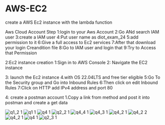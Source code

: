# AWS-EC2
create a AWS Ec2 instance with the lambda function

Aws Cloud Account Step 
1:login to your Aws Account
2:Go ANd search IAM user
3:create a IAM user 
4:Put user name as diot_exam_24
5:add permission to it
6:Give a full access to Ec2 services
7:After that download your login Creandition file
8:Go to IAM user and login that 
9:Try to Access that Permission

2:Ec2 instance creation
1:Sign in to AWS Console
2: Navigate the EC2 instance

3: launch the Ec2 instance
4.with OS 22.04LTS and free tier eligible
5:Go To the Security group and Go into Inbound Rules
6:Then click on edit Inbound Rules
7:Click on HTTP add IPv4 address and port 80

4: create a postman account 
1.Copy a link from method and post it into postman and create a get data 

![q1_2 1](https://github.com/user-attachments/assets/f41de978-db78-43e2-aaf4-41c8e530ebba)
![q1 1](https://github.com/user-attachments/assets/826b1e47-94af-4abc-bc99-79051a7e599a)
![q4 1](https://github.com/user-attachments/assets/99158917-0517-43b6-bc04-d8674f92f136)
![q2_2 1](https://github.com/user-attachments/assets/4e16c096-8260-4076-bb7b-15955b1eb234)
![q4_4 1](https://github.com/user-attachments/assets/aee83f9e-3e0f-4104-a703-7890ffbc4735)
![q4_3 1](https://github.com/user-attachments/assets/0acde3fa-cd93-4c9e-b35e-3107354cb0e3)
![q4_2 1](https://github.com/user-attachments/assets/f822e98b-3d8a-4930-a8d6-d16a0b4933e3)
![q4_2 2](https://github.com/user-attachments/assets/b0170a9c-093d-486c-89bd-135c48e46287)
![q4_2 1](https://github.com/user-attachments/assets/8d74ca67-58e6-47d4-a5a7-fd791aa1bcb9)
![q4 1](https://github.com/user-attachments/assets/71db46f2-ca7e-42d1-9ab4-0fb05c324fae)
![q2_3 1](https://github.com/user-attachments/assets/fde180c5-9689-468d-b786-902d929e9e5d)


